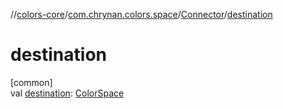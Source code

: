 //[colors-core](../../../index.md)/[com.chrynan.colors.space](../index.md)/[Connector](index.md)/[destination](destination.md)

# destination

[common]\
val [destination](destination.md): [ColorSpace](../-color-space/index.md)
